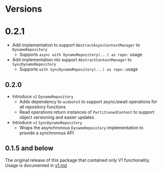 # Versions

# 0.2.1
* Add implementation to support `AbstractAsyncContextManager` to `DynamoRepository`
  * Supports `async with DynamoRepository(...) as repo:` usage
* Add implementation nto support `AbstractContextManager` to `SyncDynamoRepository`
  * Supports `with SyncDynamoRepository(...) as repo:` usage


## 0.2.0

* Introduce `v2` `DynamoRepository`
  * Adds dependency to `aioboto3` to support async/await operations for all repository functions
  * Read operations return instances of `PartitionedContent` to support object versioning and easier updates
* Introduce `v2` `SyncDynamoRepository`
  * Wraps the asynchronous `DynamoRepository` implementation to provide a synchronous API

## 0.1.5 and below

The original release of this package that contained only V1 functionality.
Usage is documented in [v1.md](./docs/v1.md)

